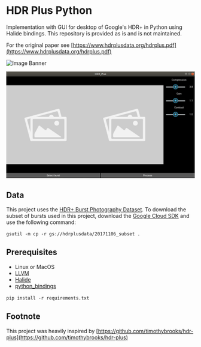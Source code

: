 # HDR Plus Python
Implementation with GUI for desktop of Google's HDR+ in Python using Halide bindings. This repository is provided as is and is not maintained.

For the original paper see [https://www.hdrplusdata.org/hdrplus.pdf](https://www.hdrplusdata.org/hdrplus.pdf)


![Image Banner](https://github.com/792x/HDR-Plus-Python/blob/master/Examples/Banner.png)

![Image GUI](https://github.com/792x/HDR-Plus-Python/blob/master/Examples/empty_gui_v2.png)



## Data
This project uses the [HDR+ Burst Photography Dataset](http://www.hdrplusdata.org/dataset.html).
To download the subset of bursts used in this project, download the [Google Cloud SDK](https://cloud.google.com/sdk/docs/#install_the_latest_cloud_sdk_version) and use the following command:
```
gsutil -m cp -r gs://hdrplusdata/20171106_subset .
```

## Prerequisites
* Linux or MacOS
* [LLVM](http://llvm.org/releases/download.html)
* [Halide](https://github.com/halide/Halide)
* [python_bindings](https://github.com/halide/Halide/tree/master/python_bindings)

`pip install -r requirements.txt`

## Footnote
This project was heavily inspired by [https://github.com/timothybrooks/hdr-plus](https://github.com/timothybrooks/hdr-plus)
